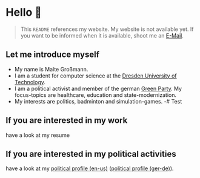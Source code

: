 # Hello 👋
> This `README` references my website. My website is not available yet. If you want to be informed when it is available, shoot me an [E-Mail](mailto:malte@hey-malte.de).

## Let me introduce myself
- My name is Malte Großmann.
- I am a student for computer science at the [Dresden University of Technology](https://tu-dresden.de/).
- I am a political activist and member of the german [Green Party](https://www.gruene.de/). My focus-topics are healthcare, education and state-modernization.
- My interests are politics, badminton and simulation-games.
-# Test

## If you are interested in my work
have a look at my resume

## If you are interested in my political activities
have a look at my [political profile (en-us)](https://www.hey-malte.de/rbr/political-profile?lang=en-us) ([political profile (ger-de)](https://www.hey-malte.de/rbr/political-profile?lang=ger-de)).
